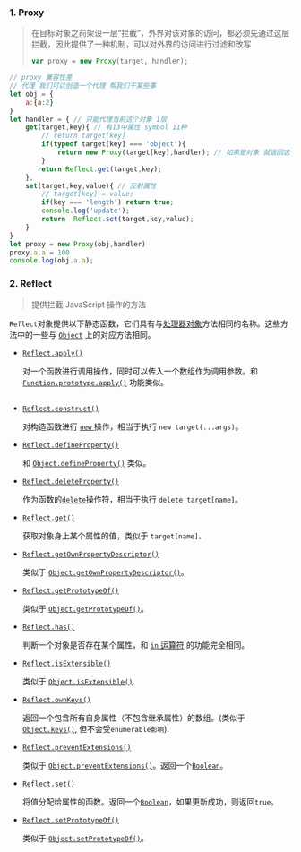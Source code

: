 ### 1. Proxy

> 在目标对象之前架设一层“拦截”，外界对该对象的访问，都必须先通过这层拦截，因此提供了一种机制，可以对外界的访问进行过滤和改写
>
> ```javascript
> var proxy = new Proxy(target, handler);
> ```

```javascript
// proxy 兼容性差
// 代理 我们可以创造一个代理 帮我们干某些事
let obj = {
    a:{a:2}
}
let handler = { // 只能代理当前这个对象 1层
    get(target,key){ // 有13中属性 symbol 11种
        // return target[key]
        if(typeof target[key] === 'object'){
            return new Proxy(target[key],handler); // 如果是对象 就返回这个对象的代理
        }
       return Reflect.get(target,key);
    },
    set(target,key,value){ // 反射属性
        // target[key] = value;
        if(key === 'length') return true;
        console.log('update');
        return  Reflect.set(target,key,value);
    }
}
let proxy = new Proxy(obj,handler)
proxy.a.a = 100
console.log(obj.a.a);
```



### 2. Reflect

> 提供拦截 JavaScript 操作的方法

`Reflect`对象提供以下静态函数，它们具有与[处理器对象](https://developer.mozilla.org/zh-CN/docs/Web/JavaScript/Reference/Global_Objects/Proxy/handler)方法相同的名称。这些方法中的一些与 [`Object`](https://developer.mozilla.org/zh-CN/docs/Web/JavaScript/Reference/Global_Objects/Object) 上的对应方法相同。

- [`Reflect.apply()`](https://developer.mozilla.org/zh-CN/docs/Web/JavaScript/Reference/Global_Objects/Reflect/apply)

  对一个函数进行调用操作，同时可以传入一个数组作为调用参数。和 [`Function.prototype.apply()`](https://developer.mozilla.org/zh-CN/docs/Web/JavaScript/Reference/Global_Objects/Function/apply) 功能类似。

  ```
  
  ```

  

- [`Reflect.construct()`](https://developer.mozilla.org/zh-CN/docs/Web/JavaScript/Reference/Global_Objects/Reflect/construct)

  对构造函数进行 [`new` ](https://developer.mozilla.org/zh-CN/docs/Web/JavaScript/Reference/Operators/new)操作，相当于执行 `new target(...args)`。

- [`Reflect.defineProperty()`](https://developer.mozilla.org/zh-CN/docs/Web/JavaScript/Reference/Global_Objects/Reflect/defineProperty)

  和 [`Object.defineProperty()`](https://developer.mozilla.org/zh-CN/docs/Web/JavaScript/Reference/Global_Objects/Object/defineProperty) 类似。

- [`Reflect.deleteProperty()`](https://developer.mozilla.org/zh-CN/docs/Web/JavaScript/Reference/Global_Objects/Reflect/deleteProperty)

  作为函数的[`delete`](https://developer.mozilla.org/zh-CN/docs/Web/JavaScript/Reference/Operators/delete)操作符，相当于执行 `delete target[name]`。

- [`Reflect.get()`](https://developer.mozilla.org/zh-CN/docs/Web/JavaScript/Reference/Global_Objects/Reflect/get)

  获取对象身上某个属性的值，类似于 `target[name]。`

- [`Reflect.getOwnPropertyDescriptor()`](https://developer.mozilla.org/zh-CN/docs/Web/JavaScript/Reference/Global_Objects/Reflect/getOwnPropertyDescriptor)

  类似于 [`Object.getOwnPropertyDescriptor()`](https://developer.mozilla.org/zh-CN/docs/Web/JavaScript/Reference/Global_Objects/Object/getOwnPropertyDescriptor)。

- [`Reflect.getPrototypeOf()`](https://developer.mozilla.org/zh-CN/docs/Web/JavaScript/Reference/Global_Objects/Reflect/getPrototypeOf)

  类似于 [`Object.getPrototypeOf()`](https://developer.mozilla.org/zh-CN/docs/Web/JavaScript/Reference/Global_Objects/Object/getPrototypeOf)。

- [`Reflect.has()`](https://developer.mozilla.org/zh-CN/docs/Web/JavaScript/Reference/Global_Objects/Reflect/has)

  判断一个对象是否存在某个属性，和 [`in` 运算符](https://developer.mozilla.org/zh-CN/docs/Web/JavaScript/Reference/Operators/in) 的功能完全相同。

- [`Reflect.isExtensible()`](https://developer.mozilla.org/zh-CN/docs/Web/JavaScript/Reference/Global_Objects/Reflect/isExtensible)

  类似于 [`Object.isExtensible()`](https://developer.mozilla.org/zh-CN/docs/Web/JavaScript/Reference/Global_Objects/Object/isExtensible).

- [`Reflect.ownKeys()`](https://developer.mozilla.org/zh-CN/docs/Web/JavaScript/Reference/Global_Objects/Reflect/ownKeys)

  返回一个包含所有自身属性（不包含继承属性）的数组。(类似于 [`Object.keys()`](https://developer.mozilla.org/zh-CN/docs/Web/JavaScript/Reference/Global_Objects/Object/keys), 但不会受`enumerable影响`).

- [`Reflect.preventExtensions()`](https://developer.mozilla.org/zh-CN/docs/Web/JavaScript/Reference/Global_Objects/Reflect/preventExtensions)

  类似于 [`Object.preventExtensions()`](https://developer.mozilla.org/zh-CN/docs/Web/JavaScript/Reference/Global_Objects/Object/preventExtensions)。返回一个[`Boolean`](https://developer.mozilla.org/zh-CN/docs/Web/JavaScript/Reference/Boolean)。

- [`Reflect.set()`](https://developer.mozilla.org/zh-CN/docs/Web/JavaScript/Reference/Global_Objects/Reflect/set)

  将值分配给属性的函数。返回一个[`Boolean`](https://developer.mozilla.org/zh-CN/docs/Web/JavaScript/Reference/Boolean)，如果更新成功，则返回`true`。

- [`Reflect.setPrototypeOf()`](https://developer.mozilla.org/zh-CN/docs/Web/JavaScript/Reference/Global_Objects/Reflect/setPrototypeOf)

  类似于 [`Object.setPrototypeOf()`](https://developer.mozilla.org/zh-CN/docs/Web/JavaScript/Reference/Global_Objects/Object/setPrototypeOf)。



